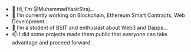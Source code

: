 - 👋 Hi, I’m @MuhammadYasirSiraj...
- 👀 I’m currently working on Blockchain, Ethereum Smart Contracts, Web Development...  
- 🌱 I’m a student of BSIT and enthusiast about Web3 and Dapps...
- 📫 I did some projects made them public that everyone can take advantage and proceed forward...

<!---
MuhammadYasirSiraj/MuhammadYasirSiraj is a ✨ special ✨ repository because its `README.md` (this file) appears on your GitHub profile.
You can click the Preview link to take a look at your changes.
--->
